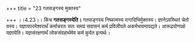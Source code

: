 +++
title = "23 गतसङ्गस्य मुक्तस्य"

+++
।।4.23।। किंच **गतसङ्गस्येति।** गतसङ्गस्य निष्कामस्य रागादिभिर्मुक्तस्य।
ज्ञानेऽवस्थितं चेतो यस्य। यज्ञायपरमेश्वरार्थं कर्माचरतः सतः समग्रं
सवासनं कर्म प्रविलीयते अकर्मभावमापद्यते। आरूढयोगपक्षे यज्ञायेति।
यज्ञसंरक्षणार्थं लोकसंग्रहार्थमेव कर्म कुर्वत इत्यर्थः।
